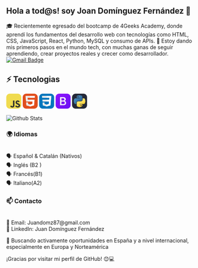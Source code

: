 ## Hola a tod@s! soy Joan Domínguez Fernández 👋
🎓 Recientemente egresado del bootcamp de 4Geeks Academy, donde aprendí los fundamentos del desarrollo web con tecnologías como HTML, CSS, JavaScript, React, Python, MySQL y consumo de APIs.
🚀 Estoy dando mis primeros pasos en el mundo tech, con muchas ganas de seguir aprendiendo, crear proyectos reales y crecer como desarrollador. <br>
[![Gmail Badge](https://img.shields.io/badge/-juandomz87@gmail.com-c14438?style=flat-square&logo=Gmail&logoColor=white&link=mailto:kanna6501@gmail.com)](mailto:kanna6501@gmail.com)


## ⚡ Tecnologias
<img src="https://github.com/tandpfun/skill-icons/raw/main/icons/JavaScript.svg" width="40" height="40" alt="JavaScript Icon" />
<img src="https://github.com/tandpfun/skill-icons/raw/main/icons/HTML.svg" alt="HTML" width="40"/>
<img src="https://raw.githubusercontent.com/tandpfun/skill-icons/main/icons/CSS.svg" alt="CSS" width="40" height="40"/>
<img src="https://raw.githubusercontent.com/tandpfun/skill-icons/main/icons/Bootstrap.svg" width="40" height="40" alt="Bootstrap Icon"/>
<img src="https://raw.githubusercontent.com/tandpfun/skill-icons/main/icons/Python-Dark.svg" width="40" height="40" alt="Python" />


![Github Stats](https://github-readme-stats.vercel.app/api?username=juandomz91&count_private=true&show_icons=true&include_all_commits=true)

<h3>🌍 Idiomas</h3> <br>
🗣 Español & Catalán (Nativos) <br>
🗣 Inglés (B2 ) <br>
🗣 Francés(B1) <br>
🗣 Italiano(A2) <br>


<h3>📫 Contacto </h3> <br>
📩 Email: Juandomz87@gmail.com <br>
🔗 LinkedIn: Juan Domínguez Fernández <br>


🚀 Buscando activamente oportunidades en España y a nivel internacional, especialmente en Europa y Norteamérica

¡Gracias por visitar mi perfil de GitHub! 😊💻


<!--
**Juandomz91/Juandomz91** is a ✨ _special_ ✨ repository because its `README.md` (this file) appears on your GitHub profile.

Here are some ideas to get you started:

- 🔭 I’m currently working on ...
- 🌱 I’m currently learning ...
- 👯 I’m looking to collaborate on ...
- 🤔 I’m looking for help with ...
- 💬 Ask me about ...
- 📫 How to reach me: ...
- 😄 Pronouns: ...
- ⚡ Fun fact: ...
-->

